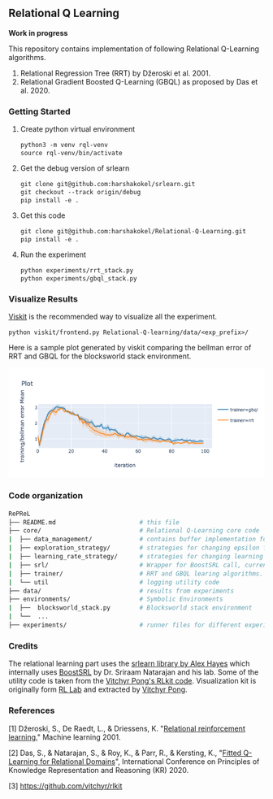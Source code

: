 ## Relational Q Learning

**Work in progress**

This repository contains implementation of following Relational Q-Learning algorithms.
 
1. Relational Regression Tree (RRT) by Džeroski et al. 2001. 
2. Relational Gradient Boosted Q-Learning (GBQL) as proposed by Das et al. 2020.

### Getting Started

1. Create python virtual environment
    
    ```shell script
    python3 -m venv rql-venv
    source rql-venv/bin/activate
    ```

2. Get the debug version of srlearn
    
    ```shell script
    git clone git@github.com:harshakokel/srlearn.git
    git checkout --track origin/debug
    pip install -e .
    ```

3. Get this code 
    
    ```shell script
    git clone git@github.com:harshakokel/Relational-Q-Learning.git
    pip install -e .
    ``` 

4. Run the experiment
    
    ```shell script
    python experiments/rrt_stack.py
    python experiments/gbql_stack.py
    ```

### Visualize Results

[Viskit](https://github.com/harshakokel/viskit) is the recommended way to visualize all the experiment. 

```shell script
python viskit/frontend.py Relational-Q-learning/data/<exp_prefix>/
```

Here is a sample plot generated by viskit comparing the bellman error of RRT and GBQL for the blocksworld stack environment.

![](data/stack.png)


### Code organization

```bash
RePReL
├── README.md                       # this file 
├── core/                           # Relational Q-Learning core code
|  ├── data_management/             # contains buffer implementation for managing SARS 
|  ├── exploration_strategy/        # strategies for changing epsilon for exploration
|  ├── learning_rate_strategy/      # strategies for changing learning rate while training
|  ├── srl/                         # Wrapper for BoostSRL call, currently only enables caching.
|  ├── trainer/                     # RRT and GBQL learing algorithms.
|  └── util                         # logging utility code
├── data/                           # results from experiments
├── environments/                   # Symbolic Environments
|  ├──  blocksworld_stack.py        # Blocksworld stack environment
|  └──  ...  
├── experiments/                    # runner files for different experiments
```



### Credits

The relational learning part uses the [srlearn library by Alex Hayes](https://github.com/hayesall/srlearn) which internally uses [BoostSRL](https://github.com/starling-lab/BoostSRL) by Dr. Sriraam Natarajan and his lab. Some of the utility code is taken from the [Vitchyr Pong's RLkit code](https://github.com/vitchyr/rlkit).  Visualization kit is originally form [RL Lab](https://github.com/rll/rllab) and extracted by [Vitchyr Pong](https://github.com/vitchyr/viskit).

### References

[1] Džeroski, S., De Raedt, L., & Driessens, K. "[Relational reinforcement learning.](https://link.springer.com/article/10.1023/A:1007694015589)" Machine learning 2001.

[2] Das, S., & Natarajan, S., & Roy, K., & Parr, R., & Kersting, K., "[Fitted Q-Learning for Relational Domains](https://starling.utdallas.edu/assets/pdfs/KR_Fitted_Q.pdf)", International Conference on Principles of Knowledge Representation and Reasoning (KR) 2020.

[3] https://github.com/vitchyr/rlkit